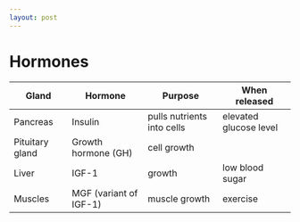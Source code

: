 ```yaml
---
layout: post
---
```


# Hormones

Gland            |Hormone               |Purpose                    | When released
-----------------|----------------------|---------------------------|-----------------------
Pancreas         |Insulin               |pulls nutrients into cells | elevated glucose level
Pituitary gland  |Growth hormone (GH)   |cell growth                |
Liver            |IGF-1                 |growth                     | low blood sugar
Muscles          |MGF (variant of IGF-1)|muscle growth              | exercise
